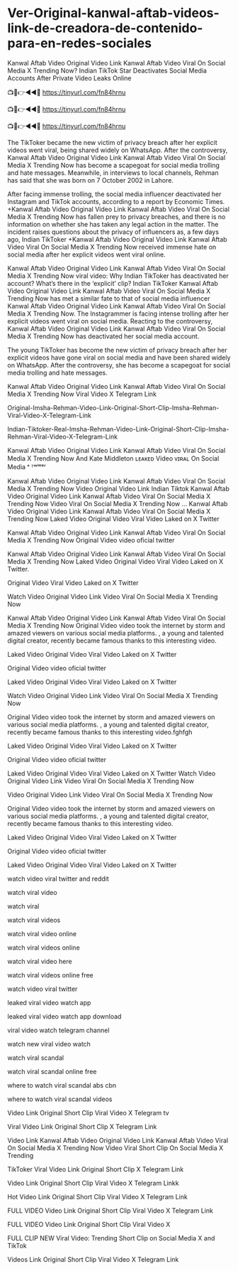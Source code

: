 # Ver-Original-kanwal-aftab-videos-link-de-creadora-de-contenido-para-en-redes-sociales

Kanwal Aftab Video Original Video Link Kanwal Aftab Video Viral On Social Media X Trending Now? Indian TikTok Star Deactivates Social Media Accounts After Private Video Leaks Online


📺📱👉◄◄🔴  https://tinyurl.com/fn84hrnu

📺📱👉◄◄🔴  https://tinyurl.com/fn84hrnu

📺📱👉◄◄🔴  https://tinyurl.com/fn84hrnu


The TikToker became the new victim of privacy breach after her explicit videos went viral, being shared widely on WhatsApp. After the controversy, Kanwal Aftab Video Original Video Link Kanwal Aftab Video Viral On Social Media X Trending Now has become a scapegoat for social media trolling and hate messages. Meanwhile, in interviews to local channels, Rehman has said that she was born on 7 October 2002 in Lahore.

After facing immense trolling, the social media influencer deactivated her Instagram and TikTok accounts, according to a report by Economic Times. +Kanwal Aftab Video Original Video Link Kanwal Aftab Video Viral On Social Media X Trending Now has fallen prey to privacy breaches, and there is no information on whether she has taken any legal action in the matter. The incident raises questions about the privacy of influencers as, a few days ago, Indian TikToker +Kanwal Aftab Video Original Video Link Kanwal Aftab Video Viral On Social Media X Trending Now received immense hate on social media after her explicit videos went viral online.

Kanwal Aftab Video Original Video Link Kanwal Aftab Video Viral On Social Media X Trending Now viral video: Why Indian TikToker has deactivated her account? What’s there in the ‘explicit’ clip?
Indian TikToker Kanwal Aftab Video Original Video Link Kanwal Aftab Video Viral On Social Media X Trending Now has met a similar fate to that of social media influencer Kanwal Aftab Video Original Video Link Kanwal Aftab Video Viral On Social Media X Trending Now. The Instagrammer is facing intense trolling after her explicit videos went viral on social media. Reacting to the controversy, Kanwal Aftab Video Original Video Link Kanwal Aftab Video Viral On Social Media X Trending Now has deactivated her social media account.

The young TikToker has become the new victim of privacy breach after her explicit videos have gone viral on social media and have been shared widely on WhatsApp. After the controversy, she has become a scapegoat for social media trolling and hate messages.


Kanwal Aftab Video Original Video Link Kanwal Aftab Video Viral On Social Media X Trending Now Viral Video X Telegram Link

Original-Imsha-Rehman-Video-Link-Original-Short-Clip-Imsha-Rehman-Viral-Video-X-Telegram-Link

Indian-Tiktoker-Real-Imsha-Rehman-Video-Link-Original-Short-Clip-Imsha-Rehman-Viral-Video-X-Telegram-Link

Kanwal Aftab Video Original Video Link Kanwal Aftab Video Viral On Social Media X Trending Now And Kate Middleton ʟᴇᴀᴋᴇᴅ Video ᴠɪʀᴀʟ On Social Media ˣ ᵀʷⁱᵗᵗᵉʳ

Kanwal Aftab Video Original Video Link Kanwal Aftab Video Viral On Social Media X Trending Now Video Original Video Link Indian Tiktok Kanwal Aftab Video Original Video Link Kanwal Aftab Video Viral On Social Media X Trending Now Video Viral On Social Media X Trending Now
...
Kanwal Aftab Video Original Video Link Kanwal Aftab Video Viral On Social Media X Trending Now Laked Video Original Video Viral Video Laked on X Twitter

Kanwal Aftab Video Original Video Link Kanwal Aftab Video Viral On Social Media X Trending Now Original Video video oficial twitter

Kanwal Aftab Video Original Video Link Kanwal Aftab Video Viral On Social Media X Trending Now Laked Video Original Video Viral Video Laked on X Twitter.

Original Video Viral Video Laked on X Twitter

Watch Video Original Video Link Video Viral On Social Media X Trending Now

Kanwal Aftab Video Original Video Link Kanwal Aftab Video Viral On Social Media X Trending Now Original Video video took the internet by storm and amazed viewers on various social media platforms. , a young and talented digital creator, recently became famous thanks to this interesting video.

Laked Video Original Video Viral Video Laked on X Twitter

Original Video video oficial twitter

Laked Video Original Video Viral Video Laked on X Twitter

Watch Video Original Video Link Video Viral On Social Media X Trending Now

Original Video video took the internet by storm and amazed viewers on various social media platforms. , a young and talented digital creator, recently became famous thanks to this interesting video.fghfgh

Laked Video Original Video Viral Video Laked on X Twitter

Original Video video oficial twitter

Laked Video Original Video Viral Video Laked on X Twitter Watch Video Original Video Link Video Viral On Social Media X Trending Now

Video Original Video Link Video Viral On Social Media X Trending Now

Original Video video took the internet by storm and amazed viewers on various social media platforms. , a young and talented digital creator, recently became famous thanks to this interesting video.

Laked Video Original Video Viral Video Laked on X Twitter

Original Video video oficial twitter

Laked Video Original Video Viral Video Laked on X Twitter

watch video viral twitter and reddit

watch viral video

watch viral

watch viral videos

watch viral video online

watch viral videos online

watch viral video here

watch viral videos online free

watch video viral twitter

leaked viral video watch app

leaked viral video watch app download

viral video watch telegram channel

watch new viral video watch

watch viral scandal

watch viral scandal online free

where to watch viral scandal abs cbn

where to watch viral scandal videos

Video Link Original Short Clip Viral Video X Telegram tv

Viral Video Link Original Short Clip X Telegram Link

Video Link Kanwal Aftab Video Original Video Link Kanwal Aftab Video Viral On Social Media X Trending Now Video Viral Short Clip On Social Media X Trending

TikToker Viral Video Link Original Short Clip X Telegram Link

Video Link Original Short Clip Viral Video X Telegram Linkk

Hot Video Link Original Short Clip Viral Video X Telegram Link

FULL VIDEO Video Link Original Short Clip Viral Video X Telegram Link

FULL VIDEO Video Link Original Short Clip Viral Video X

FULL CLIP NEW Viral Video: Trending Short Clip on Social Media X and TikTok

Videos Link Original Short Clip Viral Video X Telegram Link
